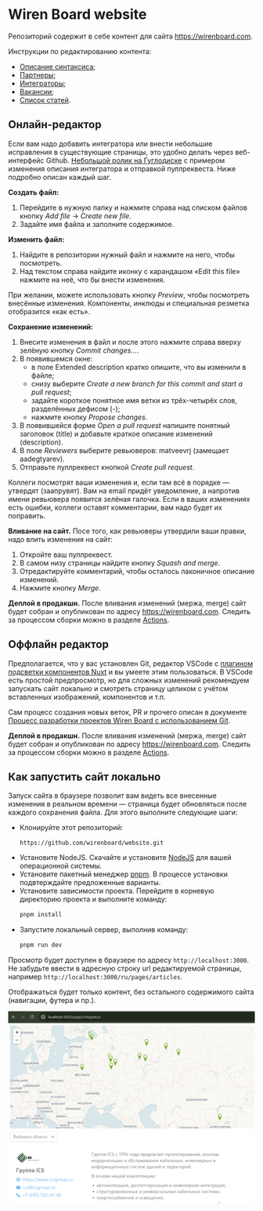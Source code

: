 # Wiren Board website
Репозиторий содержит в себе контент для сайта https://wirenboard.com.

Инструкции по редактированию контента:
- [Описание синтаксиса](/doc/syntax.md);
- [Партнеры](./doc/partners.md);
- [Интеграторы](./doc/integrators.md);
- [Вакансии](./doc/jobs.md);
- [Список статей](./doc/articles.md).

## Онлайн-редактор
Если вам надо добавить интегратора или внести небольшие исправления в существующие страницы, это удобно делать через веб-интерфейс Github. [Небольшой ролик на Гуглодиске](https://drive.google.com/file/d/1JoCaVtD9-cb1U9cgUcYWeaeCOvMhursl/view?usp=sharing) с примером изменения описания интегратора и отправкой пуллреквеста. Ниже подробно описан каждый шаг.

**Создать файл:**
1. Перейдите в нужную папку и нажмите справа над списком файлов кнопку _Add file_ → _Create new file_.
2. Задайте имя файла и заполните содержимое.

**Изменить файл:**
1. Найдите в репозитории нужный файл и нажмите на него, чтобы посмотреть.
2. Над текстом справа найдите иконку с карандашом «Edit this file» нажмите на неё, что бы внести изменения.

При желании, можете использовать кнопку _Preview_, чтобы посмотреть внесённые изменения. Компоненты, инклюды и специальная резметка отобразится «как есть».

**Сохранение изменений:**
1. Внесите изменения в файл и после этого нажмите справа вверху зелёную кнопку _Commit changes…_.
2. В появившемся окне:
    - в поле Extended description кратко опишите, что вы изменили в файле;
    - снизу выберите _Create a new branch for this commit and start a pull request_;
    - задайте короткое понятное имя ветки из трёх-четырёх слов, разделённых дефисом (-);
    - нажмите кнопку _Propose changes_.
3. В появившейся форме _Open a pull request_ напишите понятный заголовок (title) и добавьте краткое описание изменений (description).
4. В поле _Reviewers_ выберите ревьюверов: matveevrj (замещает aadegtyarev).
5. Отправьте пуллреквест кнопкой _Create pull request_.

Коллеги посмотрят ваши изменения и, если там всё в порядке — утвердят (заапрувят). Вам на email придёт уведомление, а напротив имени ревьювера появится зелёная галочка. Если в ваших изменениях есть ошибки, коллеги оставят комментарии, вам надо будет их поправить.

**Вливание на сайт.** Посе того, как ревьюверы утвердили ваши правки, надо влить изменения на сайт:
1. Откройте ваш пуллреквест.
2. В самом низу страницы найдите кнопку _Squash and merge_.
3. Отредактируйте комментарий, чтобы осталось лаконичное описание изменений.
4. Нажмите кнопку _Merge_.

**Деплой в продакшн.** После вливания изменений (мержа, merge) сайт будет собран и опубликован по адресу https://wirenboard.com. Следить за процессом сборки можно в разделе [Actions](https://github.com/wirenboard/website/actions).

## Оффлайн редактор

Предполагается, что у вас установлен Git, редактор VSCode с [плагином подсветки компонентов Nuxt](https://marketplace.visualstudio.com/items?itemName=Nuxt.mdc) и вы умеете этим пользоваться. В VSCode есть простой предпросмотр, но для сложных изменений рекомендуем запускать сайт локально и смотреть страницу целиком с учётом вставленных изображений, компонентов и т.п.

Сам процесс создания новых веток, PR и прочего описан в документе [Процесс разработки проектов Wiren Board с использованием Git](https://github.com/wirenboard/codestyle/blob/master/workflow.md).

**Деплой в продакшн.** После вливания изменений (мержа, merge) сайт будет собран и опубликован по адресу https://wirenboard.com. Следить за процессом сборки можно в разделе [Actions](https://github.com/wirenboard/website/actions).

## Как запустить сайт локально
Запуск сайта в браузере позволит вам видеть все внесенные изменения в реальном времени — страница будет обновляться после каждого сохранения файла. Для этого выполните следующие шаги:

- Клонируйте этот репозиторий:
  ```
  https://github.com/wirenboard/website.git
  ```
- Установите NodeJS. Скачайте и установите [NodeJS](https://nodejs.org/en/download/prebuilt-installer) для вашей операционной системы.
- Установите пакетный менеджер [pnpm](https://pnpm.io/installation). В процессе установки подвтерждайте предложенные варианты.
- Установите зависимости проекта. Перейдите в корневую директорию проекта и выполните команду:
    ```bash
    pnpm install
    ```
- Запустите локальный сервер, выполнив команду:
    ```bash
    pnpm run dev
    ```

Просмотр будет доступен в браузере по адресу `http://localhost:3000`. Не забудьте ввести в адресную строку url редактируемой страницы, например `http://localhost:3000/ru/pages/articles`.

Отображаться будет только контент, без остального содержимого сайта (навигации, футера и пр.).

![Пример страницы](doc/example.png)

